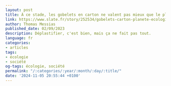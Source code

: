 ```yaml
---
layout: post
title: À ce stade, les gobelets en carton ne valent pas mieux que le plastique
link: https://www.slate.fr/story/252534/gobelets-carton-planete-ecologie-sante-plastique-recyclage
author: Thomas Messias
published_date: 02/09/2023
description: Déplastifier, c'est bien, mais ça ne fait pas tout.
language: fr
categories:
- articles
tags:
- écologie
- société
og-tags: écologie, société
permalink: "/:categories/:year/:month/:day/:title/"
date: '2024-11-05 20:55:44 +0100'
---
```

